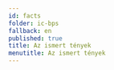 ```yaml
---
id: facts
folder: ic-bps
fallback: en
published: true
title: Az ismert tények
menutitle: Az ismert tények
---
```

